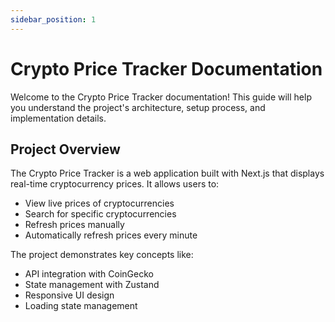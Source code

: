 ```yaml
---
sidebar_position: 1
---
```


# Crypto Price Tracker Documentation

Welcome to the Crypto Price Tracker documentation! This guide will help you understand the project's architecture, setup process, and implementation details.

## Project Overview

The Crypto Price Tracker is a web application built with Next.js that displays real-time cryptocurrency prices. It allows users to:

- View live prices of cryptocurrencies
- Search for specific cryptocurrencies
- Refresh prices manually
- Automatically refresh prices every minute

The project demonstrates key concepts like:
- API integration with CoinGecko
- State management with Zustand
- Responsive UI design
- Loading state management